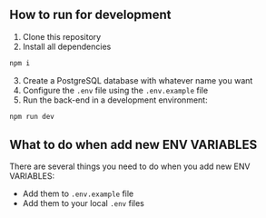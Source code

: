 ## How to run for development

1. Clone this repository
2. Install all dependencies

```bash
npm i
```

3. Create a PostgreSQL database with whatever name you want
4. Configure the `.env` file using the `.env.example` file
5. Run the back-end in a development environment:

```bash
npm run dev
```

## What to do when add new ENV VARIABLES

There are several things you need to do when you add new ENV VARIABLES:
- Add them to `.env.example` file
- Add them to your local `.env` files
